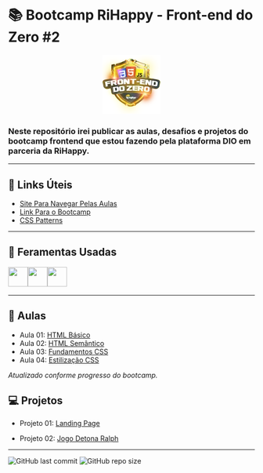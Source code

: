 # 📚 Bootcamp RiHappy - Front-end do Zero #2
<p align="center"><a href="https://web.dio.me/track/344ed0bb-de0d-430f-b767-fd3c5a985724"><img src="./assets/logo.webp"></a></p>

### Neste repositório irei publicar as aulas, desafios e projetos do bootcamp frontend que estou fazendo pela plataforma DIO em parceria da RiHappy.
---
## 🔗 Links Úteis
 - [Site Para Navegar Pelas Aulas](https://bootcamp-rihappyfront.onrender.com/)
 - [Link Para o Bootcamp](https://web.dio.me/track/344ed0bb-de0d-430f-b767-fd3c5a985724)
 - [CSS Patterns](https://projects.verou.me/css3patterns)

---
## 🔨 Feramentas Usadas
<img src="https://cdn.jsdelivr.net/gh/devicons/devicon@latest/icons/html5/html5-original-wordmark.svg" width="40" height="40"/><img src="https://cdn.jsdelivr.net/gh/devicons/devicon@latest/icons/css3/css3-original.svg" width="40" height="40" /><img src="https://cdn.jsdelivr.net/gh/devicons/devicon@latest/icons/javascript/javascript-original.svg" width="40" height="40" />

---

## 📘 Aulas
- Aula 01: [HTML Básico](https://github.com/jandersonhp/Bootcamp-RiHappyFront/tree/main/Aulas/estrutBas)
- Aula 02: [HTML Semântico](https://github.com/jandersonhp/Bootcamp-RiHappyFront/tree/main/Aulas/htmlsemantico)
- Aula 03: [Fundamentos CSS](https://github.com/jandersonhp/Bootcamp-RiHappyFront/tree/main/Aulas/fundamentoscss)
- Aula 04: [Estilização CSS](https://github.com/jandersonhp/Bootcamp-RiHappyFront/tree/main/Aulas/estilizacaocss)

*Atualizado conforme progresso do bootcamp.*
## 💻 Projetos
- Projeto 01: [Landing Page](https://github.com/jandersonhp/Bootcamp-RiHappyFront/tree/main/Projetos/landingpage)

- Projeto 02: [Jogo Detona Ralph](https://github.com/jandersonhp/Bootcamp-RiHappyFront/tree/main/Projetos/detonaralph)
---

![GitHub last commit](https://img.shields.io/github/last-commit/jandersonhp/Bootcamp-RiHappyFront)
![GitHub repo size](https://img.shields.io/github/repo-size/jandersonhp/Bootcamp-RiHappyFront)